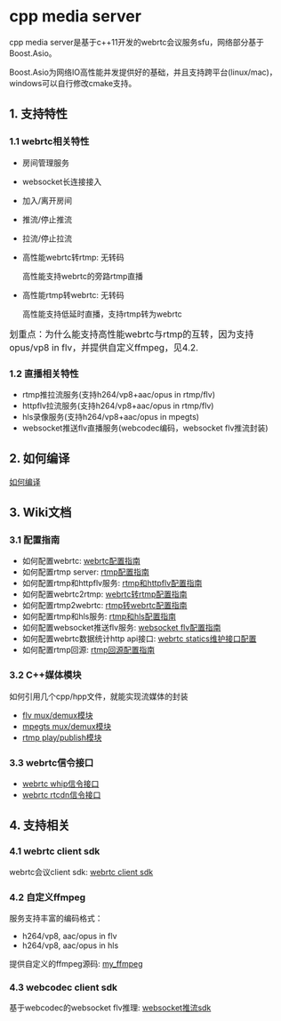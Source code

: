 # cpp media server

cpp media server是基于c++11开发的webrtc会议服务sfu，网络部分基于Boost.Asio。

Boost.Asio为网络IO高性能并发提供好的基础，并且支持跨平台(linux/mac)，windows可以自行修改cmake支持。

## 1. 支持特性
### 1.1 webrtc相关特性
* 房间管理服务
* websocket长连接接入
* 加入/离开房间
* 推流/停止推流
* 拉流/停止拉流
* 高性能webrtc转rtmp: 无转码

   高性能支持webrtc的旁路rtmp直播
* 高性能rtmp转webrtc: 无转码

   高性能支持低延时直播，支持rtmp转为webrtc

<font size=3>划重点：为什么能支持高性能webrtc与rtmp的互转，因为支持opus/vp8 in flv，并提供自定义ffmpeg，见4.2.</font>

### 1.2 直播相关特性
* rtmp推拉流服务(支持h264/vp8+aac/opus in rtmp/flv)
* httpflv拉流服务(支持h264/vp8+aac/opus in rtmp/flv)
* hls录像服务(支持h264/vp8+aac/opus in mpegts)
* websocket推送flv直播服务(webcodec编码，websocket flv推流封装)


## 2. 如何编译
[如何编译](doc/conf/0_how_to_build.md)

## 3. Wiki文档
### 3.1 配置指南
* 如何配置webrtc: [webrtc配置指南](doc/conf/1_webrtc.md)
* 如何配置rtmp server: [rtmp配置指南](doc/conf/2_rtmp.md)
* 如何配置rtmp和httpflv服务: [rtmp和httpflv配置指南](doc/conf/3_rtmp_httpflv.md)
* 如何配置webrtc2rtmp: [webrtc转rtmp配置指南](doc/conf/4_webrtc2rtmp.md)
* 如何配置rtmp2webrtc: [rtmp转webrtc配置指南](doc/conf/5_rtmp2webrtc.md)
* 如何配置rtmp和hls服务: [rtmp和hls配置指南](doc/conf/6_rtmp_hls.md)
* 如何配置websocket推送flv服务: [websocket flv配置指南](doc/conf/7_websocket_flv.md)
* 如何配置webrtc数据统计http api接口: [webrtc statics维护接口配置](doc/conf/8_webrtc_statics.md)
* 如何配置rtmp回源: [rtmp回源配置指南](doc/conf/9_rtmp_relay.md)

### 3.2 C++媒体模块
如何引用几个cpp/hpp文件，就能实现流媒体的封装
* [flv mux/demux模块](doc/module/flv_module.md)
* [mpegts mux/demux模块](doc/module/mpegts_module.md)
* [rtmp play/publish模块](doc/module/rtmp_module.md)

### 3.3 webrtc信令接口
* [webrtc whip信令接口](doc/api/whip_api.md)
* [webrtc rtcdn信令接口](doc/api/rtcdn_api.md)
## 4. 支持相关
### 4.1 webrtc client sdk
webrtc会议client sdk: [webrtc client sdk](https://github.com/runner365/webrtc-client-sdk)

### 4.2 自定义ffmpeg

服务支持丰富的编码格式：
* h264/vp8, aac/opus in flv
* h264/vp8, aac/opus in hls

提供自定义的ffmpeg源码: [my_ffmpeg](https://github.com/runner365/my_ffmpeg)

### 4.3 webcodec client sdk
基于webcodec的websocket flv推理: [websocket推流sdk](https://github.com/runner365/webcodecpush)

